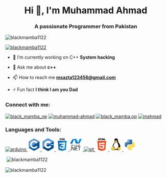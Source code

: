 <h1 align="center">Hi 👋, I'm Muhammad Ahmad</h1>
<h3 align="center">A passionate Programmer from Pakistan</h3>

<p align="left"> <img src="https://komarev.com/ghpvc/?username=blackmamba1122&label=Profile%20views&color=0e75b6&style=flat" alt="blackmamba1122" /> </p>

<p align="left"> <a href="https://github.com/ryo-ma/github-profile-trophy"><img src="https://github-profile-trophy.vercel.app/?username=blackmamba1122" alt="blackmamba1122" /></a> </p>

- 🔭 I’m currently working on C++ **System hacking**

- 💬 Ask me about **c++**

- 📫 How to reach me **msazta123456@gmail.com**

- ⚡ Fun fact **I think I am you Dad**

<h3 align="left">Connect with me:</h3>
<p align="left">
<a href="https://twitter.com/black_mamba_op" target="blank"><img align="center" src="https://raw.githubusercontent.com/rahuldkjain/github-profile-readme-generator/master/src/images/icons/Social/twitter.svg" alt="black_mamba_op" height="30" width="40" /></a>
<a href="https://fb.com/muhammad-ahmad" target="blank"><img align="center" src="https://raw.githubusercontent.com/rahuldkjain/github-profile-readme-generator/master/src/images/icons/Social/facebook.svg" alt="muhammad-ahmad" height="30" width="40" /></a>
<a href="https://instagram.com/black_mamba.op" target="blank"><img align="center" src="https://raw.githubusercontent.com/rahuldkjain/github-profile-readme-generator/master/src/images/icons/Social/instagram.svg" alt="black_mamba.op" height="30" width="40" /></a>
<a href="https://www.codechef.com/users/mahmad" target="blank"><img align="center" src="https://cdn.jsdelivr.net/npm/simple-icons@3.1.0/icons/codechef.svg" alt="mahmad" height="30" width="40" /></a>
</p>

<h3 align="left">Languages and Tools:</h3>
<p align="left"> <a href="https://www.arduino.cc/" target="_blank" rel="noreferrer"> <img src="https://cdn.worldvectorlogo.com/logos/arduino-1.svg" alt="arduino" width="40" height="40"/> </a> <a href="https://www.cprogramming.com/" target="_blank" rel="noreferrer"> <img src="https://raw.githubusercontent.com/devicons/devicon/master/icons/c/c-original.svg" alt="c" width="40" height="40"/> </a> <a href="https://www.w3schools.com/cpp/" target="_blank" rel="noreferrer"> <img src="https://raw.githubusercontent.com/devicons/devicon/master/icons/cplusplus/cplusplus-original.svg" alt="cplusplus" width="40" height="40"/> </a> <a href="https://www.w3schools.com/css/" target="_blank" rel="noreferrer"> <img src="https://raw.githubusercontent.com/devicons/devicon/master/icons/css3/css3-original-wordmark.svg" alt="css3" width="40" height="40"/> </a> <a href="https://dotnet.microsoft.com/" target="_blank" rel="noreferrer"> <img src="https://raw.githubusercontent.com/devicons/devicon/master/icons/dot-net/dot-net-original-wordmark.svg" alt="dotnet" width="40" height="40"/> </a> <a href="https://git-scm.com/" target="_blank" rel="noreferrer"> <img src="https://www.vectorlogo.zone/logos/git-scm/git-scm-icon.svg" alt="git" width="40" height="40"/> </a> <a href="https://www.w3.org/html/" target="_blank" rel="noreferrer"> <img src="https://raw.githubusercontent.com/devicons/devicon/master/icons/html5/html5-original-wordmark.svg" alt="html5" width="40" height="40"/> </a> <a href="https://www.linux.org/" target="_blank" rel="noreferrer"> <img src="https://raw.githubusercontent.com/devicons/devicon/master/icons/linux/linux-original.svg" alt="linux" width="40" height="40"/> </a> <a href="https://www.python.org" target="_blank" rel="noreferrer"> <img src="https://raw.githubusercontent.com/devicons/devicon/master/icons/python/python-original.svg" alt="python" width="40" height="40"/> </a> </p>

<p>&nbsp;<img align="center" src="https://github-readme-stats.vercel.app/api?username=blackmamba1122&show_icons=true&locale=en" alt="blackmamba1122" /></p>

<p><img align="center" src="https://github-readme-streak-stats.herokuapp.com/?user=blackmamba1122&" alt="blackmamba1122" /></p>

